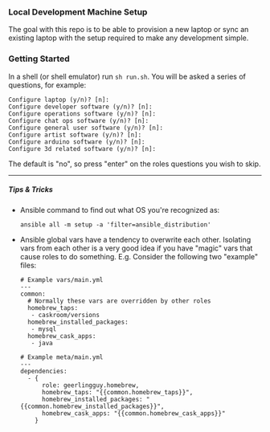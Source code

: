 ### Local Development Machine Setup
The goal with this repo is to be able to provision a new laptop or sync an existing laptop with the setup required to make any development simple.

### Getting Started
In a shell (or shell emulator) run `sh run.sh`.  You will be asked a series of questions, for example:

```
Configure laptop (y/n)? [n]: 
Configure developer software (y/n)? [n]: 
Configure operations software (y/n)? [n]: 
Configure chat ops software (y/n)? [n]: 
Configure general user software (y/n)? [n]: 
Configure artist software (y/n)? [n]: 
Configure arduino software (y/n)? [n]: 
Configure 3d related software (y/n)? [n]: 
```

The default is "no", so press "enter" on the roles questions you wish to skip.

---

##### Tips & Tricks
* Ansible command to find out what OS you're recognized as:
  ```
  ansible all -m setup -a 'filter=ansible_distribution'
  ```
* Ansible global vars have a tendency to overwrite each other.  Isolating vars from each other is a very good idea if you have "magic" vars that cause roles to do something.  E.g. Consider the following two "example" files:
  ```
  # Example vars/main.yml
  ---
  common:
    # Normally these vars are overridden by other roles
    homebrew_taps:
     - caskroom/versions
    homebrew_installed_packages:
     - mysql
    homebrew_cask_apps:
     - java
  ```
  ```
  # Example meta/main.yml
  ---
  dependencies:
    - {
        role: geerlingguy.homebrew,
        homebrew_taps: "{{common.homebrew_taps}}",
        homebrew_installed_packages: "{{common.homebrew_installed_packages}}",
        homebrew_cask_apps: "{{common.homebrew_cask_apps}}"
      }
  ```
